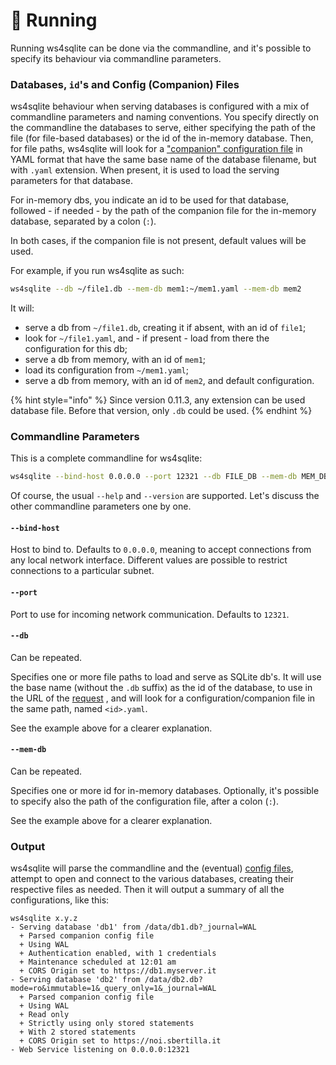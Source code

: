 # 🏃 Running

Running ws4sqlite can be done via the commandline, and it's possible to specify its behaviour via commandline parameters.

### Databases, `id`'s and Config (Companion) Files

ws4sqlite behaviour when serving databases is configured with a mix of commandline parameters and naming conventions. You specify directly on the commandline the databases to serve, either specifying the path of the file (for file-based databases) or the id of the in-memory database. Then, for file paths, ws4sqlite will look for a ["companion" configuration file](configuration-file.md) in YAML format that have the same base name of the database filename, but with `.yaml` extension. When present, it is used to load the serving parameters for that database.

For in-memory dbs, you indicate an id to be used for that database, followed - if needed - by the path of the companion file for the in-memory database, separated by a colon (`:`).

In both cases, if the companion file is not present, default values will be used.

For example, if you run ws4sqlite as such:

```bash
ws4sqlite --db ~/file1.db --mem-db mem1:~/mem1.yaml --mem-db mem2
```

It will:

* serve a db from `~/file1.db`, creating it if absent, with an id of `file1`;
* look for `~/file1.yaml`, and - if present - load from there the configuration for this db;
* serve a db from memory, with an id of `mem1`;
* load its configuration from `~/mem1.yaml`;
* serve a db from memory, with an id of `mem2`, and default configuration.

{% hint style="info" %}
Since version 0.11.3, any extension can be used database file. Before that version, only `.db` could be used.
{% endhint %}

### Commandline Parameters

This is a complete commandline for ws4sqlite:

```bash
ws4sqlite --bind-host 0.0.0.0 --port 12321 --db FILE_DB --mem-db MEM_DB_ID[:MEM_DB_CFG_FILE]
```

Of course, the usual `--help` and `--version` are supported. Let's discuss the other commandline parameters one by one.

#### `--bind-host`

Host to bind to. Defaults to `0.0.0.0`, meaning to accept connections from any local network interface. Different values are possible to restrict connections to a particular subnet.

#### `--port`

Port to use for incoming network communication. Defaults to `12321`.

#### `--db`

Can be repeated.

Specifies one or more file paths to load and serve as SQLite db's. It will use the base name (without the `.db` suffix) as the id of the database, to use in the URL of the [request](requests.md) , and will look for a configuration/companion file in the same path, named `<id>.yaml`.

See the example above for a clearer explanation.

#### `--mem-db`

Can be repeated.

Specifies one or more id for in-memory databases. Optionally, it's possible to specify also the path of the configuration file, after a colon (`:`).

See the example above for a clearer explanation.

### Output

ws4sqlite will parse the commandline and the (eventual) [config files](configuration-file.md), attempt to open and connect to the various databases, creating their respective files as needed. Then it will output a summary of all the configurations, like this:

```
ws4sqlite x.y.z
- Serving database 'db1' from /data/db1.db?_journal=WAL
  + Parsed companion config file
  + Using WAL
  + Authentication enabled, with 1 credentials
  + Maintenance scheduled at 12:01 am
  + CORS Origin set to https://db1.myserver.it
- Serving database 'db2' from /data/db2.db?mode=ro&immutable=1&_query_only=1&_journal=WAL
  + Parsed companion config file
  + Using WAL
  + Read only
  + Strictly using only stored statements
  + With 2 stored statements
  + CORS Origin set to https://noi.sbertilla.it
- Web Service listening on 0.0.0.0:12321
```
